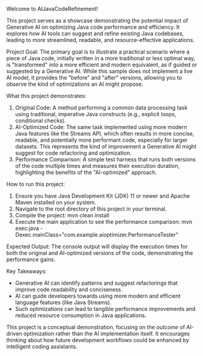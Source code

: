 Welcome to AIJavaCodeRefinement!

This project serves as a showcase demonstrating the potential impact of Generative AI on optimizing Java code performance and efficiency. It explores how AI tools can suggest and refine existing Java codebases, leading to more streamlined, readable, and resource-effective applications.

Project Goal:
The primary goal is to illustrate a practical scenario where a piece of Java code, initially written in a more traditional or less optimal way, is "transformed" into a more efficient and modern equivalent, as if guided or suggested by a Generative AI. While this sample does not implement a live AI model, it provides the "before" and "after" versions, allowing you to observe the kind of optimizations an AI might propose.

What this project demonstrates:
1.  Original Code: A method performing a common data processing task using traditional, imperative Java constructs (e.g., explicit loops, conditional checks).
2.  AI-Optimized Code: The same task implemented using more modern Java features like the Streams API, which often results in more concise, readable, and potentially more performant code, especially for larger datasets. This represents the kind of improvement a Generative AI might suggest for code refactoring and optimization.
3.  Performance Comparison: A simple test harness that runs both versions of the code multiple times and measures their execution duration, highlighting the benefits of the "AI-optimized" approach.

How to run this project:
1.  Ensure you have Java Development Kit (JDK) 11 or newer and Apache Maven installed on your system.
2.  Navigate to the root directory of this project in your terminal.
3.  Compile the project:
    mvn clean install
4.  Execute the main application to see the performance comparison:
    mvn exec:java -Dexec.mainClass="com.example.aioptimizer.PerformanceTester"

Expected Output:
The console output will display the execution times for both the original and AI-optimized versions of the code, demonstrating the performance gains.

Key Takeaways:
*   Generative AI can identify patterns and suggest refactorings that improve code readability and conciseness.
*   AI can guide developers towards using more modern and efficient language features (like Java Streams).
*   Such optimizations can lead to tangible performance improvements and reduced resource consumption in Java applications.

This project is a conceptual demonstration, focusing on the *outcome* of AI-driven optimization rather than the AI implementation itself. It encourages thinking about how future development workflows could be enhanced by intelligent coding assistants.